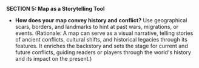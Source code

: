 
**SECTION 5: Map as a Storytelling Tool**
- **How does your map convey history and conflict?** Use geographical scars, borders, and landmarks to hint at past wars, migrations, or events. (Rationale: A map can serve as a visual narrative, telling stories of ancient conflicts, cultural shifts, and historical legacies through its features. It enriches the backstory and sets the stage for current and future conflicts, guiding readers or players through the world's history and its impact on the present.)